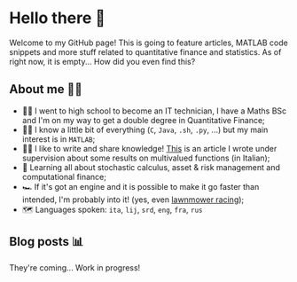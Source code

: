 # Hello there 👋
Welcome to my GitHub page! This is going to feature articles, MATLAB code snippets and more stuff related to quantitative finance and statistics. As of right now, it is empty... How did you even find this?

## About me 🙋‍♂️
* 👨‍🎓 I went to high school to become an IT technician, I have a Maths BSc and I'm on my way to get a double degree in Quantitative Finance;
* 👨‍💻 I know a little bit of everything (`C`, `Java`, `.sh`, `.py`, ...) but my main interest is in `MATLAB`;
* ✍🏻 I like to write and share knowledge! [This](https://www.unica.it/unica/protected/287911/0/def/ref/MAT287227/) is an article I wrote under supervision about some results on multivalued functions (in Italian);
* 🌱 Learning all about stochastic calculus, asset & risk management and computational finance;
* 🏎️ If it's got an engine and it is possible to make it go faster than intended, I'm probably into it! (yes, even [lawnmower racing](https://youtu.be/brgep8R73u8));
* 🗺️ Languages spoken: `ita`, `lij`, `srd`, `eng`, `fra`, `rus`

## Blog posts 📊
They're coming... Work in progress!
